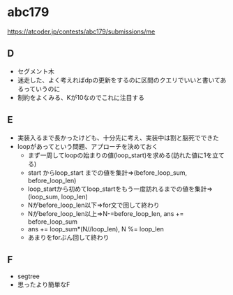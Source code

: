 # abc179

https://atcoder.jp/contests/abc179/submissions/me

## D

- セグメント木
- 迷走した、よく考えればdpの更新をするのに区間のクエリでいいと書いてあるっていうのに
- 制約をよくみる、Kが10なのでこれに注目する

## E

- 実装入るまで長かったけども、十分先に考え、実装中は割と脳死でできた
- loopがあってという問題、アプローチを決めておく
  - まず一周してloopの始まりの値(loop_start)を求める(訪れた値に1を立てる)
  - start からloop_start までの値を集計=>(before_loop_sum, before_loop_len)
  - loop_startから初めてloop_startをもう一度訪れるまでの値を集計=>(loop_sum, loop_len)
  - Nがbefore_loop_len以下=>for文で回して終わり
  - Nがbefore_loop_len以上=>N-=before_loop_len, ans += before_loop_sum
  - ans += loop_sum*(N//loop_len), N %= loop_len
  - あまりをforぶん回して終わり

## F

- segtree
- 思ったより簡単なF
